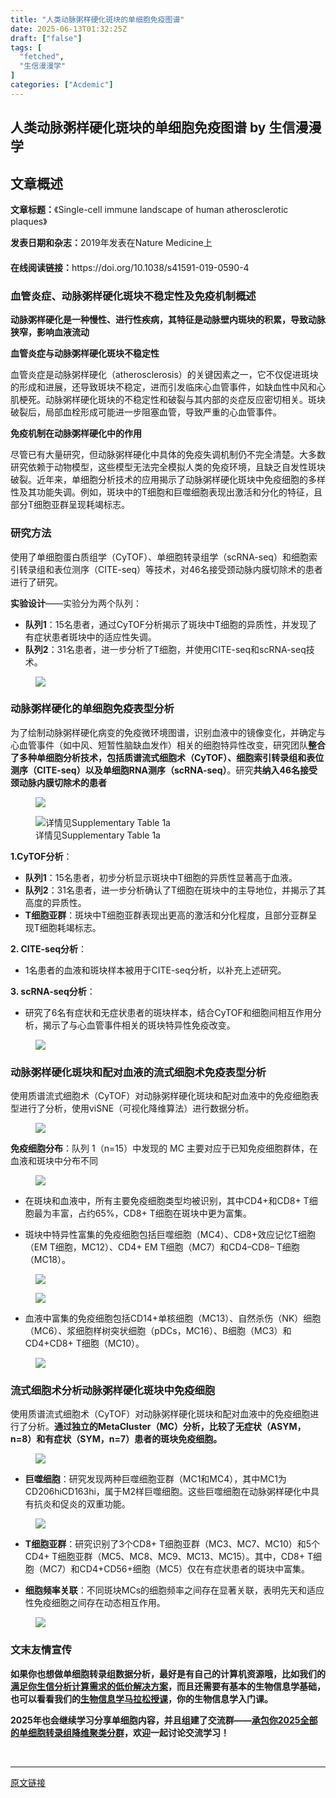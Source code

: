 ```yaml
---
title: "人类动脉粥样硬化斑块的单细胞免疫图谱"
date: 2025-06-13T01:32:25Z
draft: ["false"]
tags: [
  "fetched",
  "生信漫漫学"
]
categories: ["Acdemic"]
---
```

人类动脉粥样硬化斑块的单细胞免疫图谱 by 生信漫漫学
------
<div><section data-tool="mdnice编辑器" data-website="https://www.mdnice.com" data-pm-slice="0 0 []"><h2 data-cacheurl="" data-remoteid="" data-tool="mdnice编辑器"><span></span><span><span leaf="">文章概述</span></span><span></span></h2><p data-tool="mdnice编辑器"><strong><span leaf="">文章标题：</span></strong><span leaf="">《Single-cell immune landscape of human atherosclerotic plaques》</span></p><p data-tool="mdnice编辑器"><strong><span leaf="">发表日期和杂志：</span></strong><span leaf="">2019年发表在Nature Medicine上</span></p><p data-tool="mdnice编辑器"><strong><span leaf="">在线阅读链接：</span></strong><span leaf="">https://doi.org/10.1038/s41591-019-0590-4</span><svg version="1.1" xmlns="http://www.w3.org/2000/svg" xmlns:xlink="http://www.w3.org/1999/xlink" x="0px" y="0px" width="22px" height="22px" viewbox="0 0 32 32" enable-background="new 0 0 32 32" xml:space="preserve"><image width="32" height="32" x="0" y="0"></image></svg></p><h3 data-tool="mdnice编辑器"><span data-cacheurl="" data-remoteid=""></span><span></span><span><span leaf="">血管炎症、动脉粥样硬化斑块不稳定性及免疫机制概述</span></span><span></span></h3><p data-tool="mdnice编辑器"><strong><span leaf="">动脉粥样硬化是一种慢性、进行性疾病，其特征是动脉壁内斑块的积累，导致动脉狭窄，影响血液流动</span></strong></p><p data-tool="mdnice编辑器"><strong><span leaf="">血管炎症与动脉粥样硬化斑块不稳定性</span></strong></p><p data-tool="mdnice编辑器"><span leaf="">血管炎症是动脉粥样硬化（atherosclerosis）的关键因素之一，它不仅促进斑块的形成和进展，还导致斑块不稳定，进而引发临床心血管事件，如缺血性中风和心肌梗死。动脉粥样硬化斑块的不稳定性和破裂与其内部的炎症反应密切相关。斑块破裂后，局部血栓形成可能进一步阻塞血管，导致严重的心血管事件。</span></p><p data-tool="mdnice编辑器"><strong><span leaf="">免疫机制在动脉粥样硬化中的作用</span></strong></p><p data-tool="mdnice编辑器"><span leaf="">尽管已有大量研究，但动脉粥样硬化中具体的免疫失调机制仍不完全清楚。大多数研究依赖于动物模型，这些模型无法完全模拟人类的免疫环境，且缺乏自发性斑块破裂。近年来，单细胞分析技术的应用揭示了动脉粥样硬化斑块中免疫细胞的多样性及其功能失调。例如，斑块中的T细胞和巨噬细胞表现出激活和分化的特征，且部分T细胞亚群呈现耗竭标志。</span></p><h3 data-tool="mdnice编辑器"><span data-cacheurl="" data-remoteid=""></span><span></span><span><span leaf="">研究方法</span></span><span></span></h3><p data-tool="mdnice编辑器"><span leaf="">使用了单细胞蛋白质组学（CyTOF）、单细胞转录组学（scRNA-seq）和细胞索引转录组和表位测序（CITE-seq）等技术，对46名接受颈动脉内膜切除术的患者进行了研究。</span></p><p data-tool="mdnice编辑器"><strong><span leaf="">实验设计</span></strong><span leaf="">——实验分为两个队列：</span></p><ul><li><section><strong><span leaf="">队列1</span></strong><span leaf="">：15名患者，通过CyTOF分析揭示了斑块中T细胞的异质性，并发现了有症状患者斑块中的适应性失调。</span></section></li><li><section><strong><span leaf="">队列2</span></strong><span leaf="">：31名患者，进一步分析了T细胞，并使用CITE-seq和scRNA-seq技术。</span></section></li></ul><figure data-tool="mdnice编辑器"><span leaf=""><img data-imgfileid="100047166" data-ratio="0.9814814814814815" data-src="https://mmbiz.qpic.cn/mmbiz_png/siaia0BDGJdjRJshMyqoFYAg7hOSahLzLffBqsDrAx0GPhV286Rjh7plOEwOfzMZ6ja0B9FwHqaZ4uLvACrWkqfg/640?wx_fmt=png&amp;from=appmsg" data-type="png" data-w="810" src="https://mmbiz.qpic.cn/mmbiz_png/siaia0BDGJdjRJshMyqoFYAg7hOSahLzLffBqsDrAx0GPhV286Rjh7plOEwOfzMZ6ja0B9FwHqaZ4uLvACrWkqfg/640?wx_fmt=png&amp;from=appmsg"></span></figure><h3 data-tool="mdnice编辑器"><span data-cacheurl="" data-remoteid=""></span><span></span><span><span leaf="">动脉粥样硬化的单细胞免疫表型分析</span></span><span></span></h3><p data-tool="mdnice编辑器"><span leaf="">为了绘制动脉粥样硬化病变的免疫微环境图谱，识别血液中的镜像变化，并确定与心血管事件（如中风、短暂性脑缺血发作）相关的细胞特异性改变，研究团队</span><strong><span leaf="">整合了多种单细胞分析技术，包括质谱流式细胞术（CyTOF）、细胞索引转录组和表位测序（CITE-seq）以及单细胞RNA测序（scRNA-seq）</span></strong><span leaf="">。研究</span><strong><span leaf="">共纳入46名接受颈动脉内膜切除术的患者</span></strong></p><figure data-tool="mdnice编辑器"><span leaf=""><img data-imgfileid="100047165" data-ratio="0.35648148148148145" data-src="https://mmbiz.qpic.cn/mmbiz_png/siaia0BDGJdjRJshMyqoFYAg7hOSahLzLfFMzrRvCOO0vkNWMqfpuDHYmLVPnLQDLgbQq60UnZY9aNicWX7DAMhQQ/640?wx_fmt=png&amp;from=appmsg" data-type="png" data-w="1080" src="https://mmbiz.qpic.cn/mmbiz_png/siaia0BDGJdjRJshMyqoFYAg7hOSahLzLfFMzrRvCOO0vkNWMqfpuDHYmLVPnLQDLgbQq60UnZY9aNicWX7DAMhQQ/640?wx_fmt=png&amp;from=appmsg"></span></figure><figure data-tool="mdnice编辑器"><span leaf=""><img alt="详情见Supplementary Table 1a" data-imgfileid="100047163" data-ratio="0.7277777777777777" data-src="https://mmbiz.qpic.cn/mmbiz_png/siaia0BDGJdjRJshMyqoFYAg7hOSahLzLfx7zVFpSVjaR5ibB8vwlp6zDeHxyoafviaphdhs6ukBfuOrwQRjReh6Hw/640?wx_fmt=png&amp;from=appmsg" data-type="png" data-w="1080" src="https://mmbiz.qpic.cn/mmbiz_png/siaia0BDGJdjRJshMyqoFYAg7hOSahLzLfx7zVFpSVjaR5ibB8vwlp6zDeHxyoafviaphdhs6ukBfuOrwQRjReh6Hw/640?wx_fmt=png&amp;from=appmsg"></span><figcaption><span leaf="">详情见Supplementary Table 1a</span></figcaption></figure><p data-tool="mdnice编辑器"><strong><span leaf="">1.CyTOF分析</span></strong><span leaf="">：</span></p><ul><li><section><strong><span leaf="">队列1</span></strong><span leaf="">：15名患者，初步分析显示斑块中T细胞的异质性显著高于血液。</span></section></li><li><section><strong><span leaf="">队列2</span></strong><span leaf="">：31名患者，进一步分析确认了T细胞在斑块中的主导地位，并揭示了其高度的异质性。</span></section></li><li><section><strong><span leaf="">T细胞亚群</span></strong><span leaf="">：斑块中T细胞亚群表现出更高的激活和分化程度，且部分亚群呈现T细胞耗竭标志。</span></section></li></ul><p data-tool="mdnice编辑器"><strong><span leaf="">2. CITE-seq分析</span></strong><span leaf="">：</span></p><ul><li><section><span leaf="">1名患者的血液和斑块样本被用于CITE-seq分析，以补充上述研究。</span></section></li></ul><p data-tool="mdnice编辑器"><strong><span leaf="">3. scRNA-seq分析</span></strong><span leaf="">：</span></p><ul><li><section><span leaf="">研究了6名有症状和无症状患者的斑块样本，结合CyTOF和细胞间相互作用分析，揭示了与心血管事件相关的斑块特异性免疫改变。</span></section></li></ul><figure data-tool="mdnice编辑器"><span leaf=""><img data-imgfileid="100047164" data-ratio="0.9814814814814815" data-src="https://mmbiz.qpic.cn/mmbiz_png/siaia0BDGJdjRJshMyqoFYAg7hOSahLzLffBqsDrAx0GPhV286Rjh7plOEwOfzMZ6ja0B9FwHqaZ4uLvACrWkqfg/640?wx_fmt=png&amp;from=appmsg" data-type="png" data-w="810" src="https://mmbiz.qpic.cn/mmbiz_png/siaia0BDGJdjRJshMyqoFYAg7hOSahLzLffBqsDrAx0GPhV286Rjh7plOEwOfzMZ6ja0B9FwHqaZ4uLvACrWkqfg/640?wx_fmt=png&amp;from=appmsg"></span></figure><h3 data-tool="mdnice编辑器"><span data-cacheurl="" data-remoteid=""></span><span></span><span><span leaf="">动脉粥样硬化斑块和配对血液的流式细胞术免疫表型分析</span></span><span></span></h3><p data-tool="mdnice编辑器"><span leaf="">使用质谱流式细胞术（CyTOF）对动脉粥样硬化斑块和配对血液中的免疫细胞表型进行了分析，使用viSNE（可视化降维算法）进行数据分析。</span></p><figure data-tool="mdnice编辑器"><span leaf=""><img data-imgfileid="100047167" data-ratio="0.8561151079136691" data-src="https://mmbiz.qpic.cn/mmbiz_png/siaia0BDGJdjRJshMyqoFYAg7hOSahLzLfTY6pib9ib88LxDo8coZWMQ2F5aWGJoJLMtaLicIE2apIcb2EemeMGeNcA/640?wx_fmt=png&amp;from=appmsg" data-type="png" data-w="556" src="https://mmbiz.qpic.cn/mmbiz_png/siaia0BDGJdjRJshMyqoFYAg7hOSahLzLfTY6pib9ib88LxDo8coZWMQ2F5aWGJoJLMtaLicIE2apIcb2EemeMGeNcA/640?wx_fmt=png&amp;from=appmsg"></span></figure><p data-tool="mdnice编辑器"><strong><span leaf="">免疫细胞分布</span></strong><span leaf="">：队列 1（n=15）中发现的 MC 主要对应于已知免疫细胞群体，在血液和斑块中分布不同</span></p><figure data-tool="mdnice编辑器"><span leaf=""><img data-imgfileid="100047169" data-ratio="0.812972972972973" data-src="https://mmbiz.qpic.cn/mmbiz_png/siaia0BDGJdjRJshMyqoFYAg7hOSahLzLfoFp1y3lxMsTGDX7h08KJk4qyOVLSNMmd4ibHwbXvMAFvCZEha8zjzRg/640?wx_fmt=png&amp;from=appmsg" data-type="png" data-w="925" src="https://mmbiz.qpic.cn/mmbiz_png/siaia0BDGJdjRJshMyqoFYAg7hOSahLzLfoFp1y3lxMsTGDX7h08KJk4qyOVLSNMmd4ibHwbXvMAFvCZEha8zjzRg/640?wx_fmt=png&amp;from=appmsg"></span></figure><ul><li><section><p><span leaf="">在斑块和血液中，所有主要免疫细胞类型均被识别，其中CD4+和CD8+ T细胞最为丰富，占约65%，CD8+ T细胞在斑块中更为富集。</span></p></section></li><li><section><p><span leaf="">斑块中特异性富集的免疫细胞包括巨噬细胞（MC4）、CD8+效应记忆T细胞（EM T细胞，MC12）、CD4+ EM T细胞（MC7）和CD4–CD8– T细胞（MC18）。</span></p></section></li></ul><figure data-tool="mdnice编辑器"><span leaf=""><img data-imgfileid="100047170" data-ratio="0.715203426124197" data-src="https://mmbiz.qpic.cn/mmbiz_png/siaia0BDGJdjRJshMyqoFYAg7hOSahLzLfu6B3vtiahBr0nvqiaxQicia6QGg9ib7KkG9lRGSGK55kEDvfickYibNLdQcLw/640?wx_fmt=png&amp;from=appmsg" data-type="png" data-w="467" src="https://mmbiz.qpic.cn/mmbiz_png/siaia0BDGJdjRJshMyqoFYAg7hOSahLzLfu6B3vtiahBr0nvqiaxQicia6QGg9ib7KkG9lRGSGK55kEDvfickYibNLdQcLw/640?wx_fmt=png&amp;from=appmsg"></span></figure><figure data-tool="mdnice编辑器"><span leaf=""><img data-imgfileid="100047172" data-ratio="0.24537037037037038" data-src="https://mmbiz.qpic.cn/mmbiz_png/siaia0BDGJdjRJshMyqoFYAg7hOSahLzLfxzzPgHDO8jaTJic8B5zWm1ibCFGoKfD6eVWa1wkKjdibDkE6dO0Ash7Jw/640?wx_fmt=png&amp;from=appmsg" data-type="png" data-w="1080" src="https://mmbiz.qpic.cn/mmbiz_png/siaia0BDGJdjRJshMyqoFYAg7hOSahLzLfxzzPgHDO8jaTJic8B5zWm1ibCFGoKfD6eVWa1wkKjdibDkE6dO0Ash7Jw/640?wx_fmt=png&amp;from=appmsg"></span></figure><ul><li><section><span leaf="">血液中富集的免疫细胞包括CD14+单核细胞（MC13）、自然杀伤（NK）细胞（MC6）、浆细胞样树突状细胞（pDCs，MC16）、B细胞（MC3）和CD4+CD8+ T细胞（MC10）。</span></section></li></ul><figure data-tool="mdnice编辑器"><span leaf=""><img data-imgfileid="100047168" data-ratio="0.26666666666666666" data-src="https://mmbiz.qpic.cn/mmbiz_png/siaia0BDGJdjRJshMyqoFYAg7hOSahLzLfuwIq5aPSVwaDb5LvqGU4ic6yycBFkcvx7zibNpnGuDqA9L8Nw1aC71qw/640?wx_fmt=png&amp;from=appmsg" data-type="png" data-w="1080" src="https://mmbiz.qpic.cn/mmbiz_png/siaia0BDGJdjRJshMyqoFYAg7hOSahLzLfuwIq5aPSVwaDb5LvqGU4ic6yycBFkcvx7zibNpnGuDqA9L8Nw1aC71qw/640?wx_fmt=png&amp;from=appmsg"></span></figure><h3 data-tool="mdnice编辑器"><span data-cacheurl="" data-remoteid=""></span><span></span><span><span leaf="">流式细胞术分析动脉粥样硬化斑块中免疫细胞</span></span><span></span></h3><p data-tool="mdnice编辑器"><span leaf="">使用质谱流式细胞术（CyTOF）对动脉粥样硬化斑块和配对血液中的免疫细胞进行了分析。</span><strong><span leaf="">通过独立的MetaCluster（MC）分析，比较了无症状（ASYM，n=8）和有症状（SYM，n=7）患者的斑块免疫细胞。</span></strong></p><figure data-tool="mdnice编辑器"><span leaf=""><img data-imgfileid="100047171" data-ratio="0.387037037037037" data-src="https://mmbiz.qpic.cn/mmbiz_png/siaia0BDGJdjRJshMyqoFYAg7hOSahLzLfZtXrlK3ewNiaSjOgI5aYUZBPbIm5JfIxEJYEiaWNLSiaFHlOl255QOj8A/640?wx_fmt=png&amp;from=appmsg" data-type="png" data-w="1080" src="https://mmbiz.qpic.cn/mmbiz_png/siaia0BDGJdjRJshMyqoFYAg7hOSahLzLfZtXrlK3ewNiaSjOgI5aYUZBPbIm5JfIxEJYEiaWNLSiaFHlOl255QOj8A/640?wx_fmt=png&amp;from=appmsg"></span></figure><ul><li><section><strong><span leaf="">巨噬细胞</span></strong><span leaf="">：研究发现两种巨噬细胞亚群（MC1和MC4），其中MC1为CD206hiCD163hi，属于M2样巨噬细胞。这些巨噬细胞在动脉粥样硬化中具有抗炎和促炎的双重功能。</span></section></li></ul><figure data-tool="mdnice编辑器"><span leaf=""><img data-imgfileid="100047176" data-ratio="0.3138888888888889" data-src="https://mmbiz.qpic.cn/mmbiz_png/siaia0BDGJdjRJshMyqoFYAg7hOSahLzLfjdE9hsfI6GP6VQHGR47hAoHPf69U083g69NQHUGExyrdEu9T46zJSA/640?wx_fmt=png&amp;from=appmsg" data-type="png" data-w="1080" src="https://mmbiz.qpic.cn/mmbiz_png/siaia0BDGJdjRJshMyqoFYAg7hOSahLzLfjdE9hsfI6GP6VQHGR47hAoHPf69U083g69NQHUGExyrdEu9T46zJSA/640?wx_fmt=png&amp;from=appmsg"></span></figure><ul><li><section><p><strong><span leaf="">T细胞亚群</span></strong><span leaf="">：研究识别了3个CD8+ T细胞亚群（MC3、MC7、MC10）和5个CD4+ T细胞亚群（MC5、MC8、MC9、MC13、MC15）。其中，CD8+ T细胞（MC7）和CD4+CD56+细胞（MC5）仅在有症状患者的斑块中富集。</span></p></section></li><li><section><p><strong><span leaf="">细胞频率关联</span></strong><span leaf="">：不同斑块MCs的细胞频率之间存在显著关联，表明先天和适应性免疫细胞之间存在动态相互作用。</span></p></section></li></ul><figure data-tool="mdnice编辑器"><span leaf=""><img data-imgfileid="100047177" data-ratio="1.0824074074074075" data-src="https://mmbiz.qpic.cn/mmbiz_png/siaia0BDGJdjRJshMyqoFYAg7hOSahLzLfgG4FIqOFBneKnpGgVgvzvJfFCKNQCOJVS9Jic87s2SMegSDOHwdDYMA/640?wx_fmt=png&amp;from=appmsg" data-type="png" data-w="1080" src="https://mmbiz.qpic.cn/mmbiz_png/siaia0BDGJdjRJshMyqoFYAg7hOSahLzLfgG4FIqOFBneKnpGgVgvzvJfFCKNQCOJVS9Jic87s2SMegSDOHwdDYMA/640?wx_fmt=png&amp;from=appmsg"></span></figure><h3 data-tool="mdnice编辑器"><span data-cacheurl="" data-remoteid=""></span><span></span><span><span leaf="">文末友情宣传</span></span><span></span></h3><p data-tool="mdnice编辑器"><strong><span leaf="">如果你也想做单细胞转录组数据分析，最好是有自己的计算机资源哦，比如我们的<a target="_blank" href="https://mp.weixin.qq.com/s?__biz=MzUzMTEwODk0Ng==&amp;mid=2247530048&amp;idx=1&amp;sn=28aa7bbd5e00521f79e074496a5f5d66&amp;scene=21#wechat_redirect" textvalue="" linktype="text" data-linktype="2">满足你生信分析计算需求的低价解决方案</a>，而且还需要有基本的生物信息学基础，也可以看看我们的<a target="_blank" href="https://mp.weixin.qq.com/s?__biz=MzAxMDkxODM1Ng==&amp;mid=2247543086&amp;idx=1&amp;sn=3dcde92d19d612c4a3ed6c295c2b6344&amp;scene=21#wechat_redirect" textvalue="" linktype="text" data-linktype="2">生物信息学马拉松授课</a>，你的生物信息学入门课。</span></strong></p><p data-tool="mdnice编辑器"><strong><span leaf="">2025年也会继续学习分享单细胞内容，并且组建了交流群——<a target="_blank" href="https://mp.weixin.qq.com/s?__biz=MzAxMDkxODM1Ng==&amp;mid=2247536175&amp;idx=1&amp;sn=7391227554e6aed88bfc0dbcd8546e78&amp;scene=21#wechat_redirect" textvalue="" linktype="text" data-linktype="2">承包你2025全部的单细胞转录组降维聚类分群</a>，欢迎一起讨论交流学习！</span></strong></p></section><section><span leaf=""><br></span></section><p><mp-style-type data-value="3"></mp-style-type></p></div>  
<hr>
<a href="https://mp.weixin.qq.com/s/h4hGTUHpM1dAqi4-r0X04g",target="_blank" rel="noopener noreferrer">原文链接</a>
